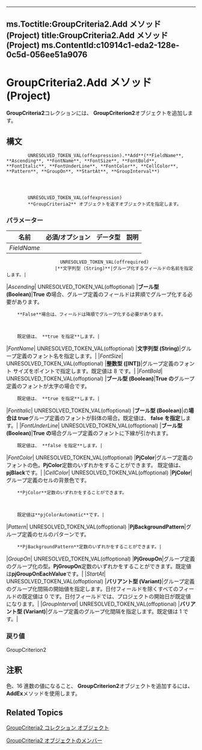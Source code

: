 

---
ms.Toctitle:GroupCriteria2.Add メソッド (Project)
title:GroupCriteria2.Add メソッド (Project)
ms.ContentId:c10914c1-eda2-128e-0c5d-056ee51a9076
---
# GroupCriteria2.Add メソッド (Project)




**GroupCriteria2**コレクションには、 **GroupCriterion2**オブジェクトを追加します。

## 構文

            UNRESOLVED_TOKEN_VAL(offexpression).**Add**(**FieldName**, **Ascending**, **FontName**, **FontSize**, **FontBold**, **FontItalic**, **FontUnderLine**, **FontColor**, **CellColor**, **Pattern**, **GroupOn**, **StartAt**, **GroupInterval**)




            UNRESOLVED_TOKEN_VAL(offexpression)
            **GroupCriteria2** オブジェクトを返すオブジェクト式を指定します。

### パラメーター

|**名前**|**必須/オプション**|**データ型**|**説明**|
|---|---|---|---|
|*FieldName*|
                        UNRESOLVED_TOKEN_VAL(offrequired)
                      |**文字列型 (String)**|グループ化するフィールドの名前を指定します。|
|*Ascending*|
                        UNRESOLVED_TOKEN_VAL(offoptional)
                      |**ブール型 (Boolean)**|**True の**場合、グループ定義のフィールドは昇順でグループ化する必要があります。



		**False**場合は、フィールドは降順でグループ化する必要があります。



		既定値は、 **true を指定**します。|
|*FontName*|
                        UNRESOLVED_TOKEN_VAL(offoptional)
                      |**文字列型 (String)**|グループ定義のフォント名を指定します。|
|*FontSize*|
                        UNRESOLVED_TOKEN_VAL(offoptional)
                      |**整数型 ([INT])**|グループ定義のフォント サイズをポイントで指定します。既定値は 8 です。|
|*FontBold*|
                        UNRESOLVED_TOKEN_VAL(offoptional)
                      |**ブール型 (Boolean)**|**True の**グループ定義のフォントが太字の場合です。



		既定値は、 **true を指定**します。|
|*FontItalic*|
                        UNRESOLVED_TOKEN_VAL(offoptional)
                      |**ブール型 (Boolean)**|の**場合は true**グループ定義のフォントが斜体の場合。既定値は、 **false を指定**します。|
|*FontUnderLine*|
                        UNRESOLVED_TOKEN_VAL(offoptional)
                      |**ブール型 (Boolean)**|**True の**場合グループ定義のフォントに下線が引かれます。



		既定値は、 **false を指定**します。|
|*FontColor*|
                        UNRESOLVED_TOKEN_VAL(offoptional)
                      |**PjColor**|グループ定義のフォントの色。**PjColor**定数のいずれかをすることができます。  既定値は、 **pjBlack**です。|
|*CellColor*|
                        UNRESOLVED_TOKEN_VAL(offoptional)
                      |**PjColor**|グループ定義のセルの背景色です。



		**PjColor**定数のいずれかをすることができます。



		既定値は**pjColorAutomatic**です。|
|*Pattern*|
                        UNRESOLVED_TOKEN_VAL(offoptional)
                      |**PjBackgroundPattern**|グループ定義のセルのパターンです。



		**PjBackgroundPattern**定数のいずれかをすることができます。|
|*GroupOn*|
                        UNRESOLVED_TOKEN_VAL(offoptional)
                      |**PjGroupOn**|グループ定義のグループ化の型。**PjGroupOn**定数のいずれかをすることができます。既定値は**pjGroupOnEachValue**です。|
|*StartAt*|
                        UNRESOLVED_TOKEN_VAL(offoptional)
                      |**バリアント型 (Variant)**|グループ定義のグループ化間隔の開始値を指定します。日付フィールドを除くすべてのフィールドの既定値は 0 です。日付フィールドでは、プロジェクトの開始日が既定値になります。|
|*GroupInterval*|
                        UNRESOLVED_TOKEN_VAL(offoptional)
                      |**バリアント型 (Variant)**|グループ定義のグループ化間隔を指定します。既定値は 1 です。|



### 戻り値
GroupCriterion2





## 注釈
色、16 進数の値になること、 **GroupCriterion2**オブジェクトを追加するには、 **AddEx**メソッドを使用します。



## Related Topics

[GroupCriteria2 コレクション オブジェクト](ac785cc4-dbe3-0b1d-d1f1-6d45c93bfb1d.md)

[GroupCriteria2 オブジェクトのメンバー](b52e84f3-4332-9c5a-cd2c-c4b57cfc40ea.md)




